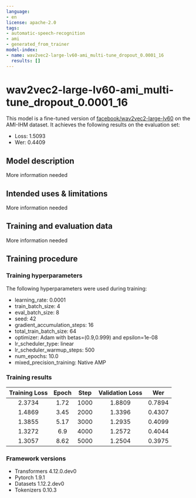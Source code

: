 ```yaml
---
language:
- en
license: apache-2.0
tags:
- automatic-speech-recognition
- ami
- generated_from_trainer
model-index:
- name: wav2vec2-large-lv60-ami_multi-tune_dropout_0.0001_16
  results: []
---
```


<!-- This model card has been generated automatically according to the information the Trainer had access to. You
should probably proofread and complete it, then remove this comment. -->

# wav2vec2-large-lv60-ami_multi-tune_dropout_0.0001_16

This model is a fine-tuned version of [facebook/wav2vec2-large-lv60](https://huggingface.co/facebook/wav2vec2-large-lv60) on the AMI-IHM dataset.
It achieves the following results on the evaluation set:
- Loss: 1.5093
- Wer: 0.4409

## Model description

More information needed

## Intended uses & limitations

More information needed

## Training and evaluation data

More information needed

## Training procedure

### Training hyperparameters

The following hyperparameters were used during training:
- learning_rate: 0.0001
- train_batch_size: 4
- eval_batch_size: 8
- seed: 42
- gradient_accumulation_steps: 16
- total_train_batch_size: 64
- optimizer: Adam with betas=(0.9,0.999) and epsilon=1e-08
- lr_scheduler_type: linear
- lr_scheduler_warmup_steps: 500
- num_epochs: 10.0
- mixed_precision_training: Native AMP

### Training results

| Training Loss | Epoch | Step | Validation Loss | Wer    |
|:-------------:|:-----:|:----:|:---------------:|:------:|
| 2.3734        | 1.72  | 1000 | 1.8809          | 0.7894 |
| 1.4869        | 3.45  | 2000 | 1.3396          | 0.4307 |
| 1.3855        | 5.17  | 3000 | 1.2935          | 0.4099 |
| 1.3272        | 6.9   | 4000 | 1.2572          | 0.4044 |
| 1.3057        | 8.62  | 5000 | 1.2504          | 0.3975 |


### Framework versions

- Transformers 4.12.0.dev0
- Pytorch 1.9.1
- Datasets 1.12.2.dev0
- Tokenizers 0.10.3
